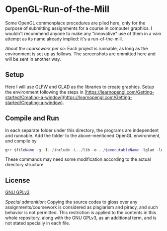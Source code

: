 # OpenGL-Run-of-the-Mill

Some OpenGL commonplace procedures are piled here, only for the purpose of submitting assignments for a course in computer graphics. I wouldn't recommend anyone to make any "innovative" use of them in a vain attempt as its name already implied: it's a run-of-the-mill.

*About the coursework per se*: Each project is runnable, as long as the environment is set up as follows. The screenshots are ommitted here and will be sent in another way.

## Setup

Here I will use GLFW and GLAD as the libraries to create graphics. Setup the environment following the steps in [https://learnopengl.com/Getting-started/Creating-a-window](https://learnopengl.com/Getting-started/Creating-a-window).

## Compile and Run

In each separate folder under this directory, the programs are independent and runnable. Add the folder to the above-mentioned OpenGL environment, and compile by

```powershell
g++ $fileName -g -I../include -L../lib -o ../$executableName -lglad -lglfw3dll
```

These commands may need some modification according to the actual directory structure.

## License

[GNU GPLv3](https://www.gnu.org/licenses/gpl-3.0.en.html)

*Special admonition*: Copying the source codes to gloss over any assignments/coursework is considered as plagiarism and piracy, and such behavior is not permitted. This restriction is applied to the contents in this whole repository, along with the GNU GPLv3, as an additional term, and is not stated specially in each file.
